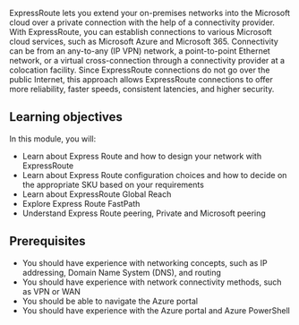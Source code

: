 

ExpressRoute lets you extend your on-premises networks into the Microsoft cloud over a private connection with the help of a connectivity provider. With ExpressRoute, you can establish connections to various Microsoft cloud services, such as Microsoft Azure and Microsoft 365. Connectivity can be from an any-to-any (IP VPN) network, a point-to-point Ethernet network, or a virtual cross-connection through a connectivity provider at a colocation facility. Since ExpressRoute connections do not go over the public Internet, this approach allows ExpressRoute connections to offer more reliability, faster speeds, consistent latencies, and higher security.

## Learning objectives

In this module, you will:

- Learn about Express Route and how to design your network with ExpressRoute 
- Learn about Express Route configuration choices and how to decide on the appropriate SKU based on your requirements 
- Learn about ExpressRoute Global Reach
- Explore Express Route FastPath
- Understand Express Route peering, Private and Microsoft peering

## Prerequisites

- You should have experience with networking concepts, such as IP addressing, Domain Name System (DNS), and routing
- You should have experience with network connectivity methods, such as VPN or WAN
- You should be able to navigate the Azure portal
- You should have experience with the Azure portal and Azure PowerShell